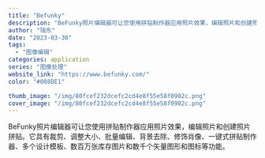 ```yaml
---
title: "Befunky"
description: "BeFunky照片编辑器可让您使用拼贴制作器应用照片效果，编辑照片和创建照片拼贴。它具有裁剪、调整大小、批量编辑、背景去"
author: "瑞东"
date: "2023-03-30"
tags:
  - "图像编辑"
categories: application
series: "图像处理"
website_link: "https://www.befunky.com/"
color: "#008DE1"

thumb_image: "/img/80fcef232dcefc2cd4e8f55e58f0902c.png"
cover_image: "/img/80fcef232dcefc2cd4e8f55e58f0902c.png"
---
```


BeFunky照片编辑器可让您使用拼贴制作器应用照片效果，编辑照片和创建照片拼贴。它具有裁剪、调整大小、批量编辑、背景去除、修饰肖像、一键式拼贴制作器、多个设计模板、数百万张库存图片和数千个矢量图形和图标等功能。